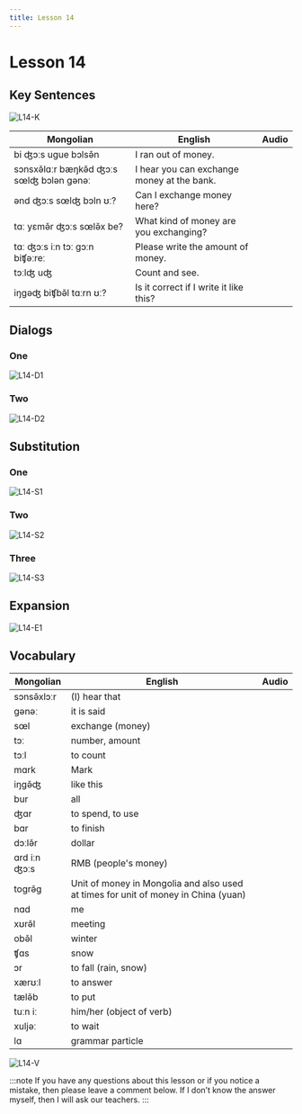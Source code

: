 ```yaml
---
title: Lesson 14
---
```


# Lesson 14

## Key Sentences

![L14-K](./images/L14-K.png)

| Mongolian | English | Audio |
| --- | --- | --- |
| bi ʤɔːs ugue bɔlsə̌n | I ran out of money. | <AudioPlayer src="/audio/L14-K1.mp3" /> |
| sɔnsxə̌lɑːr bæŋkə̌d ʤɔːs sœlʤ bɔlən gənəː | I hear you can exchange money at the bank. | <AudioPlayer src="/audio/L14-K2.mp3" /> |
| ənd ʤɔːs sœlʤ bɔln ʊː? | Can I exchange money here? | <AudioPlayer src="/audio/L14-K3.mp3" /> |
| tɑː yɛmə̌r ʤɔːs sœlə̌x be? | What kind of money are you exchanging? | <AudioPlayer src="/audio/L14-K4.mp3" /> |
| tɑː ʤɔːs iːn tɔː gɔːn biʧəːreː | Please write the amount of money. | <AudioPlayer src="/audio/L14-K5.mp3" /> |
| tɔːlʤ uʤ | Count and see. | <AudioPlayer src="/audio/L14-K6.mp3" /> |
| iŋgəʤ biʧbə̌l tɑːrn ʊː? | Is it correct if I write it like this? | <AudioPlayer src="/audio/L14-K7.mp3" /> |

## Dialogs

### One

![L14-D1](./images/L14-D1.png)

<AudioPlayerSeek src="/audio/L14-D1.mp3" />

### Two

![L14-D2](./images/L14-D2.png)

<AudioPlayerSeek src="/audio/L14-D2.mp3" />

## Substitution

### One

![L14-S1](./images/L14-S1.png)

<AudioPlayerSeek src="/audio/L14-S1.mp3" />

### Two

![L14-S2](./images/L14-S2.png)

<AudioPlayerSeek src="/audio/L14-S2.mp3" />

### Three

![L14-S3](./images/L14-S3.png)

<AudioPlayerSeek src="/audio/L14-S3.mp3" />

## Expansion

![L14-E1](./images/L14-E1.png)

<AudioPlayerSeek src="/audio/L14-E1.mp3" />

## Vocabulary

| Mongolian | English | Audio |
| --- | --- | --- |
| sɔnsə̌xlɔːr | (I) hear that | <AudioPlayer src="/audio/L14-V-hear.mp3" /> |
| gənəː | it is said | <AudioPlayer src="/audio/L14-V-said.mp3" /> |
| sœl | exchange (money) | <AudioPlayer src="/audio/L14-V-exchange.mp3" /> |
| tɔː | number, amount | <AudioPlayer src="/audio/L14-V-number.mp3" /> |
| tɔːl | to count | <AudioPlayer src="/audio/L14-V-count.mp3" /> |
| mɑrk | Mark | <AudioPlayer src="/audio/L14-V-mark.mp3" /> |
| iŋgə̌ʤ | like this | <AudioPlayer src="/audio/L14-V-likethis.mp3" /> |
| bur | all | <AudioPlayer src="/audio/L14-V-all.mp3" /> |
| ʤɑr | to spend, to use | <AudioPlayer src="/audio/L14-V-spend.mp3" /> |
| bɑr | to finish | <AudioPlayer src="/audio/L14-V-finish.mp3" /> |
| dɔːlə̌r | dollar | <AudioPlayer src="/audio/L14-V-dollar.mp3" /> |
| ɑrd iːn ʤɔːs | RMB (people's money) | <AudioPlayer src="/audio/L14-V-rmb.mp3" /> |
| togrə̌g | Unit of money in Mongolia and also used at times for unit of money in China (yuan) | <AudioPlayer src="/audio/L14-V-togrog.mp3" /> |
| nɑd | me | <AudioPlayer src="/audio/L14-V-me.mp3" /> |
| xʊrə̌l | meeting | <AudioPlayer src="/audio/L14-V-meeting.mp3" /> |
| obə̌l | winter | <AudioPlayer src="/audio/L14-V-winter.mp3" /> |
| ʧɑs | snow | <AudioPlayer src="/audio/L14-V-snow.mp3" /> |
| ɔr | to fall (rain, snow) | <AudioPlayer src="/audio/L14-V-fall.mp3" /> |
| xærʊːl | to answer | <AudioPlayer src="/audio/L14-V-answer.mp3" /> |
| tælə̌b | to put | <AudioPlayer src="/audio/L14-V-put.mp3" /> |
| tuːn iː | him/her (object of verb) | <AudioPlayer src="/audio/L14-V-him.mp3" /> |
| xuljəː | to wait | <AudioPlayer src="/audio/L14-V-wait.mp3" /> |
| lɑ | grammar particle | <AudioPlayer src="/audio/L14-V-la.mp3" /> |

![L14-V](./images/L14-V.png)

:::note
If you have any questions about this lesson or if you notice a mistake, then please leave a comment below. If I don’t know the answer myself, then I will ask our teachers.
:::